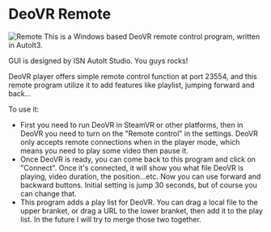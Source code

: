 # DeoVR Remote
![Remote](https://user-images.githubusercontent.com/22040708/135333303-e5bf86c4-dd6e-418e-842b-1a91bbb07954.png)
 This is a Windows based DeoVR remote control program, written in AutoIt3. 
 
 GUI is designed by ISN AutoIt Studio. You guys rocks!
 
 DeoVR player offers simple remote control function at port 23554, and this remote program utilize it to add features like playlist, jumping forward and back...
 
 To use it:
 * First you need to run DeoVR in SteamVR or other platforms, then in DeoVR you need to turn on the "Remote control" in the settings.
 DeoVR only accepts remote connections when in the player mode, which means you need to play some video then pause it.
 * Once DeoVR is ready, you can come back to this program and click on "Connect". Once it's connected, it will show you what file DeoVR is playing, video duration, the position...etc. Now you can use forward and backward buttons. Initial setting is jump 30 seconds, but of course you can change that.
 * This program adds a play list for DeoVR. You can drag a local file to the upper branket, or drag a URL to the lower branket, then add it to the play list. In the future I will try to merge those two together.

